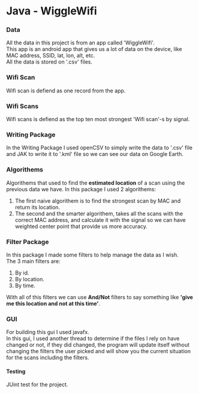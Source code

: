 # Java - WiggleWifi

### Data
All the data in this project is from an app called 'WiggleWifi'.  
This app is an android app that gives us a lot of data on the device, like MAC address, SSID, lat, lon, alt, etc.  
All the data is stored on '.csv' files.

### Wifi Scan
Wifi scan is defiend as one record from the app.

### Wifi Scans 
Wifi scans is defiend as the top ten most strongest 'Wifi scan'-s by signal.

### Writing Package
In the Writing Package I used openCSV to simply write the data to '.csv' file and JAK to write it to '.kml' file so we can see our data on Google Earth.

### Algorithems
Algorithems that used to find the **estimated location** of a scan using the previous data we have.
In this package I used 2 algorithems:
  1. The first naive algorithem is to find the strongest scan by MAC and return its location.
  2. The second and the smarter algorithem, takes all the scans with the correct MAC address, and calculate it with the signal so we can have weighted center point that provide us more accuracy.  
  
### Filter Package
In this package I made some filters to help manage the data as I wish.  
The 3 main filters are:
  1. By id.
  2. By location.
  3. By time.

With all of this filters we can use **And/Not** filters to say something like **'give me this location and not at this time'**.

### GUI
For building this gui I used javafx.  
In this gui, I used another thread to determine if the files I rely on have changed or not, if they did changed, the program will update itself without changing the filters the user picked and will show you the current situation for the scans including the filters.
  
  
  
#### Testing
JUint test for the project.
 








